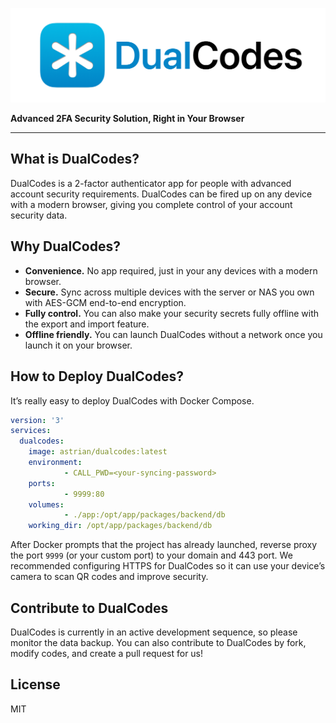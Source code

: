 ![DualCodes Logo](./marketingassets/bannerlogo@512.png)

**Advanced 2FA Security Solution, Right in Your Browser**

---

## What is DualCodes?
DualCodes is a 2-factor authenticator app for people with advanced account security requirements. DualCodes can be fired up on any device with a modern browser, giving you complete control of your account security data.

## Why DualCodes?
- **Convenience.** No app required, just in your any devices with a modern browser.
- **Secure.** Sync across multiple devices with the server or NAS you own with AES-GCM end-to-end encryption.
- **Fully control.** You can also make your security secrets fully offline with the export and import feature.
- **Offline friendly.** You can launch DualCodes without a network once you launch it on your browser.

## How to Deploy DualCodes?
It’s really easy to deploy DualCodes with Docker Compose.

```yaml
version: '3'
services:
  dualcodes:
    image: astrian/dualcodes:latest
    environment:
			- CALL_PWD=<your-syncing-password>
    ports:
			- 9999:80
    volumes:
			- ./app:/opt/app/packages/backend/db
    working_dir: /opt/app/packages/backend/db
```

After Docker prompts that the project has already launched, reverse proxy the port `9999` (or your custom port) to your domain and 443 port. We recommended configuring HTTPS for DualCodes so it can use your device’s camera to scan QR codes and improve security.

## Contribute to DualCodes
DualCodes is currently in an active development sequence, so please monitor the data backup. You can also contribute to DualCodes by fork, modify codes, and create a pull request for us!

## License
MIT